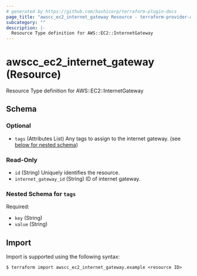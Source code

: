```yaml
---
# generated by https://github.com/hashicorp/terraform-plugin-docs
page_title: "awscc_ec2_internet_gateway Resource - terraform-provider-awscc"
subcategory: ""
description: |-
  Resource Type definition for AWS::EC2::InternetGateway
---
```


# awscc_ec2_internet_gateway (Resource)

Resource Type definition for AWS::EC2::InternetGateway



<!-- schema generated by tfplugindocs -->
## Schema

### Optional

- `tags` (Attributes List) Any tags to assign to the internet gateway. (see [below for nested schema](#nestedatt--tags))

### Read-Only

- `id` (String) Uniquely identifies the resource.
- `internet_gateway_id` (String) ID of internet gateway.

<a id="nestedatt--tags"></a>
### Nested Schema for `tags`

Required:

- `key` (String)
- `value` (String)

## Import

Import is supported using the following syntax:

```shell
$ terraform import awscc_ec2_internet_gateway.example <resource ID>
```
